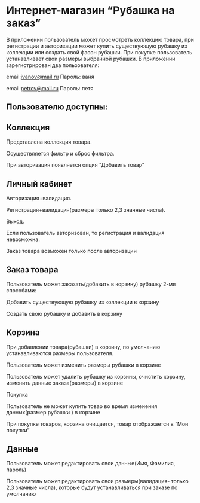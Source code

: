 # Интернет-магазин “Рубашка на заказ”
В приложении пользователь может просмотреть коллекцию товара, при регистрации и  авторизации может купить существующую рубашку из коллекции или создать свой фасон рубашки. При покупке пользователь устанавливает свои размеры выбранной рубашки.
В приложении зарегистрирован два пользователя:

email:ivanov@mail.ru   Пароль: ваня

email:petrov@mail.ru   Пароль: петя

## Пользователю доступны:
## Коллекция
Представлена коллекция товара.

Осуществляется фильтр и сброс фильтра.

При авторизация появляется опция “Добавить товар”

## Личный кабинет
Авторизация+валидация.

Регистрация+валидация(размеры только 2,3 значные числа).

Выход.

Если пользователь авторизован, то регистрация и валидация невозможна.

Заказ товара возможен только после авторизации

## Заказ товара
Пользователь может заказать(добавить в корзину) рубашку 2-мя способами:

Добавить существующую рубашку из коллекции в корзину

Создать свою рубашку и добавить в корзину 

## Корзина
При добавлении товара(рубашки)  в корзину, по умолчанию устанавливаются размеры пользователя.

Пользователь может изменить размеры рубашки в корзине

Пользователь может удалить рубашку из корзины, очистить корзину, изменить данные заказа(размеры) в корзине

Покупка

Пользователь не может купить товар во время изменения данных(размер рубашки ) в корзине

При покупке товаров, корзина очищается, товар отображается в “Мои покупки”

## Данные
Пользователь может редактировать свои данные(Имя, Фамилия, пароль)

Пользователь может редактировать свои размеры(валидация- только 2,3 значные числа), которые будут устанавливаться при заказе по умолчанию
